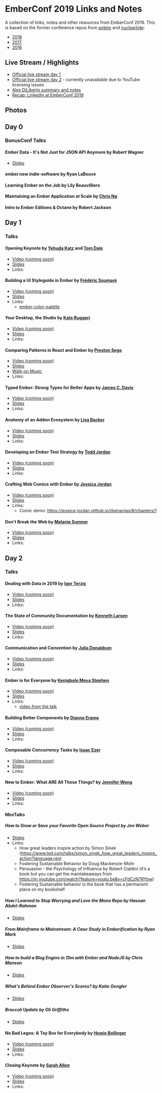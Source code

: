 # EmberConf 2019 Links and Notes

A collection of links, notes and other resources from EmberConf 2019. This is based on the former conference repos from [poteto](https://github.com/poteto) and [nucleartide](https://github.com/nucleartide):

- [2018](https://github.com/nucleartide/emberconf-2018)
- [2017](https://github.com/poteto/emberconf-2017)
- [2016](https://github.com/poteto/emberconf-2016)

## Live Stream / Highlights

- [Official live stream day 1](https://www.youtube.com/watch?v=O3RKLHvpUAI)
- [Official live stream day 2](https://www.youtube.com/watch?v=QtqnsDd7SLI) - currently unavailable due to YouTube licensing issues
- [Alex DiLiberto summary and notes](https://alexdiliberto.com/posts/emberconf-2019-notes/)
- [Recap: LinkedIn at EmberConf 2019](https://engineering.linkedin.com/blog/2019/03/recap--linkedin-at-emberconf-2019)

## Photos


## Day 0

### BonusConf Talks

#### Ember Data - It's Not Just for JSON API Anymore by Robert Wagner
- [Slides](https://speakerdeck.com/rwwagner90/ember-data-its-not-just-for-json-api-anymore)

#### ember new indie-software by Ryan LaBouve

#### Learning Ember on the Job by Lily Beauvilliers

#### Maintaining an Ember Application at Scale by [Chris Ng](https://twitter.com/chrisrng)

#### Intro to Ember Editions & Octane by Robert Jackson



## Day 1

### Talks

#### Opening Keynote by [Yehuda Katz](https://twitter.com/wycats) and [Tom Dale](https://twitter.com/tomdale)

- [Video (coming soon)](/)
- [Slides](https://speakerdeck.com/tomdale/emberconf-2019-keynote)
- Links:

#### Building a UI Styleguide in Ember by [Frédéric Soumaré]()

- [Video (coming soon)](/)
- [Slides](/)
- Links:
    - [ember-color-palette](https://github.com/hakilebara/ember-color-palette)

#### Your Desktop, the Studio by [Kate Ruggeri](https://github.com/kruggeri)

- [Video (coming soon)](/)
- [Slides](https://www.slideshare.net/KateRuggeri1/your-desktop-the-studio-kate-ruggeri)
- Links:

#### Comparing Patterns in React and Ember by [Preston Sego]()

- [Video (coming soon)](/)
- [Slides](https://docs.google.com/presentation/d/1ZkFy4JEG8II7OK_rNLGI8M83jjqWFLkJUmKsr4tSY5I/edit#slide=id.p1)
- [Walk-on Music](https://play.google.com/music/m/T2bsrd37rif5qqn3ir4c7z522mm?t=Cheese_-_The_Floozies)
- Links:

#### Typed Ember: Strong Types for Better Apps by [James C. Davis](/)

- [Video (coming soon)](/)
- [Slides](/)
- Links:

#### Anatomy of an Addon Ecosystem by [Lisa Backer](/)

- [Video (coming soon)](/)
- [Slides](https://www.slideshare.net/LisaBacker/anatomy-of-an-addon-ecosystem-emberconf-2019-137057383)
- Links:


#### Developing an Ember Test Strategy by [Todd Jordan]()

- [Video (coming soon)](/)
- [Slides](https://www.slideshare.net/ToddJordan3/developing-an-ember-test-strategy-emberconf-2019-137920621)
- Links:


#### Crafting Web Comics with Ember by [Jessica Jordan](/)

- [Video (coming soon)](/)
- [Slides](https://jessica-jordan.github.io/crafting-webcomics-with-ember/)
- Links:
    - Comic demo: https://jessica-jordan.github.io/diamanias/#/chapters/1



#### Don't Break the Web by [Melanie Sumner]()

- [Video (coming soon)](/)
- [Slides](https://noti.st/melsumner/Phhimm/dont-break-the-web)
- Links:


## Day 2

### Talks

#### Dealing with Data in 2019 by [Igor Terzic]()

- [Video (coming soon)](/)
- [Slides](/)
- Links:

#### The State of Community Documentation by [Kenneth Larsen]()

- [Video (coming soon)](/)
- [Slides](https://noti.st/kennethlarsen/jXt2dj/the-state-of-community-documentation)
- Links:

#### Communication and Convention by [Julia Donaldson]()

- [Video (coming soon)](/)
- [Slides](/)
- Links:


#### Ember is for Everyone by [Kenigbolo Meya Stephen](https://twitter.com/expensivestevie)

- [Video (coming soon)](/)
- [Slides](https://docs.google.com/presentation/d/16Rkuc0wFh6knGc-8jcUz21BSv1VAmfdyJod2TIPOGHs)
- Links:
    - [video from the talk](https://twitter.com/expensivestevie/status/1108483046896877568?s=12)


#### Building Better Components by [Dianne Eramo]()

- [Video (coming soon)](/)
- [Slides](/)
- Links:

#### Composable Concurrency Tasks by [Isaac Ezer]()

- [Video (coming soon)](/)
- [Slides](/)
- Links:

#### New to Ember: What ARE All These Things? by [Jennifer Wong]()

- [Video (coming soon)](/)
- [Slides](/)
- Links:

#### MiniTalks

##### How to Grow or Save your Favorite Open Source Project by Jen Weber 
- [Slides](https://www.slideshare.net/JenWeber1/how-to-grow-or-save-your-favorite-open-source-project-emberconf-2019)
- Links:
    - How great leaders inspire action by Simon Sinek (https://www.ted.com/talks/simon_sinek_how_great_leaders_inspire_action?language=en)
    - Fostering Sustainable Behavior by Doug Mackenzie-Mohr
    - Persuasion - the Psychology of Influence by Robert Cialdini (it’s a book but you can get the maintakeaways from https://m.youtube.com/watch?feature=youtu.be&v=cFdCzN7RYbw)
    - Fostering Sustainable behavior is the book that has a permanent place on my bookshelf

##### How I Learned to Stop Worrying and Love the Mono Repo by Hassan Abdel-Rahman

- [Slides](/)

##### From Mainframe to Mainstream: A Case Study in Emberification by Ryan Mark

- [Slides](/)

##### How to build a Blog Engine in 15m with Ember and NodeJS by Chris Manson

- [Slides](/)

##### What's Behind Ember Observer's Scores? by Katie Gengler

- [Slides](https://docs.google.com/presentation/d/1nX78XDlyfGVUQOY6-JlOQaM_6_6bR7UQA_ksy1rU2t4/edit#slide=id.p)

##### Broccoli Update by Oli Griffiths

- [Slides](https://docs.google.com/presentation/d/1UD6Ynv_WTRG3eyoEa7lfniO0KBtfHhXtrlrXGSwqQXQ/edit)


#### No Bad Legos: A Toy Box for Everybody by [Howie Bollinger]()

- [Video (coming soon)](/)
- [Slides](/)
- Links:


#### Closing Keynote by [Sarah Allen]()

- [Video (coming soon)](/)
- [Slides](/)
- Links:


